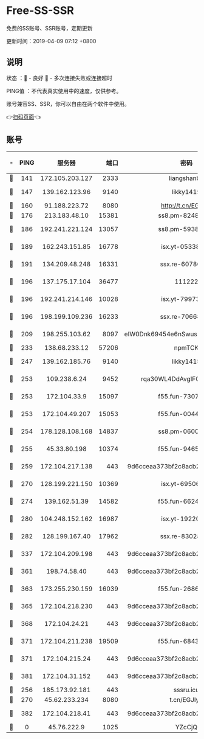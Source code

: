# Free-SS-SSR

免费的SS账号、SSR账号，定期更新

更新时间：2019-04-09 07:12 +0800

## 说明

状态     ：🙂 - 良好 🙁 - 多次连接失败或连接超时

PING值   ：不代表真实使用中的速度，仅供参考。

账号兼容SS、SSR，你可以自由在两个软件中使用。

👉[扫码页面](https://liesauer.github.io/Free-SS-SSR/)👈

## 账号

|-|PING|服务器|端口|密码|加密方式|区域|
|:----:|:----:|:-----:|-----:|:----:|:----:|:----:|
|🙂|141|172.105.203.127|2333|liangshanbo|chacha20|JP|
|🙂|147|139.162.123.96|9140|likky1415|aes-256-cfb|JP|
|🙂|160|91.188.223.72|8080|http://t.cn/EGJIyrl|rc4-md5|RU|
|🙂|176|213.183.48.10|15381|ss8.pm-82487575|rc4-md5|RU|
|🙂|186|192.241.221.124|13057|ss8.pm-59380091|aes-256-cfb|US|
|🙂|189|162.243.151.85|16778|isx.yt-05338724|aes-256-cfb|US|
|🙂|191|134.209.48.248|16331|ssx.re-60780251|aes-256-cfb|US|
|🙂|196|137.175.17.104|36477|111222|aes-256-cfb|CN|
|🙂|196|192.241.214.146|10028|isx.yt-79973395|aes-256-cfb|US|
|🙂|196|198.199.109.236|16233|ssx.re-70668248|aes-256-cfb|US|
|🙂|209|198.255.103.62|8097|eIW0Dnk69454e6nSwuspv9DmS201tQ0D|aes-256-cfb|US|
|🙂|233|138.68.233.12|57206|npmTCK|rc4-md5|US|
|🙂|247|139.162.185.76|9140|likky1415|aes-256-cfb|DE|
|🙂|253|109.238.6.24|9452|rqa30WL4DdAvgIFG6Fs3znzTa|aes-256-cfb|FR|
|🙂|253|172.104.33.9|15097|f55.fun-73077519|aes-256-cfb|SG|
|🙂|253|172.104.49.207|15053|f55.fun-00442983|aes-256-cfb|SG|
|🙂|254|178.128.108.168|14837|ss8.pm-06000886|aes-256-cfb|SG|
|🙂|255|45.33.80.198|10374|f55.fun-94658580|aes-256-cfb|US|
|🙂|259|172.104.217.138|443|9d6cceaa373bf2c8acb22e60b6a58be6|aes-256-cfb|US|
|🙂|270|128.199.221.150|10369|isx.yt-69506615|aes-256-cfb|SG|
|🙂|274|139.162.51.39|14582|f55.fun-66240156|aes-256-cfb|SG|
|🙂|280|104.248.152.162|16987|isx.yt-19220154|aes-256-cfb|SG|
|🙂|282|128.199.167.40|17962|ssx.re-83028997|aes-256-cfb|SG|
|🙂|337|172.104.209.198|443|9d6cceaa373bf2c8acb22e60b6a58be6|aes-256-cfb|US|
|🙂|361|198.74.58.40|443|9d6cceaa373bf2c8acb22e60b6a58be6|aes-256-cfb|US|
|🙂|363|173.255.230.159|16039|f55.fun-26864065|aes-256-cfb|US|
|🙂|365|172.104.218.230|443|9d6cceaa373bf2c8acb22e60b6a58be6|aes-256-cfb|US|
|🙂|368|172.104.24.21|443|9d6cceaa373bf2c8acb22e60b6a58be6|aes-256-cfb|US|
|🙂|371|172.104.211.238|19509|f55.fun-68433460|aes-256-cfb|US|
|🙂|371|172.104.215.24|443|9d6cceaa373bf2c8acb22e60b6a58be6|aes-256-cfb|US|
|🙂|381|172.104.31.152|443|9d6cceaa373bf2c8acb22e60b6a58be6|aes-256-cfb|US|
|🙂|256|185.173.92.181|443|sssru.icu|rc4-md5|RU|
|🙂|270|45.62.233.234|8080|t.cn/EGJIyrl|rc4-md5|CA|
|🙂|382|172.104.218.41|443|9d6cceaa373bf2c8acb22e60b6a58be6|aes-256-cfb|US|
|🙁|0|45.76.222.9|1025|YZcCjQ|rc4-md5|JP|
